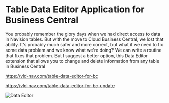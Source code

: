 # Table Data Editor Application for Business Central
You probably remember the glory days when we had direct access to data in Navision tables. But with the move to Cloud Business Central, we lost that ability. It's probably much safer and more correct, but what if we need to fix some data problem and we know what we're doing? We can write a routine that fixes that problem. But I suggest a better option, this Data Editor extension that allows you to change and delete information from any table in Business Central

https://vld-nav.com/table-data-editor-for-bc

https://vld-nav.com/table-data-editor-for-bc-update

![Data Editor](https://static.tildacdn.com/tild3565-3631-4636-b463-303765396635/OpenTable.gif)
